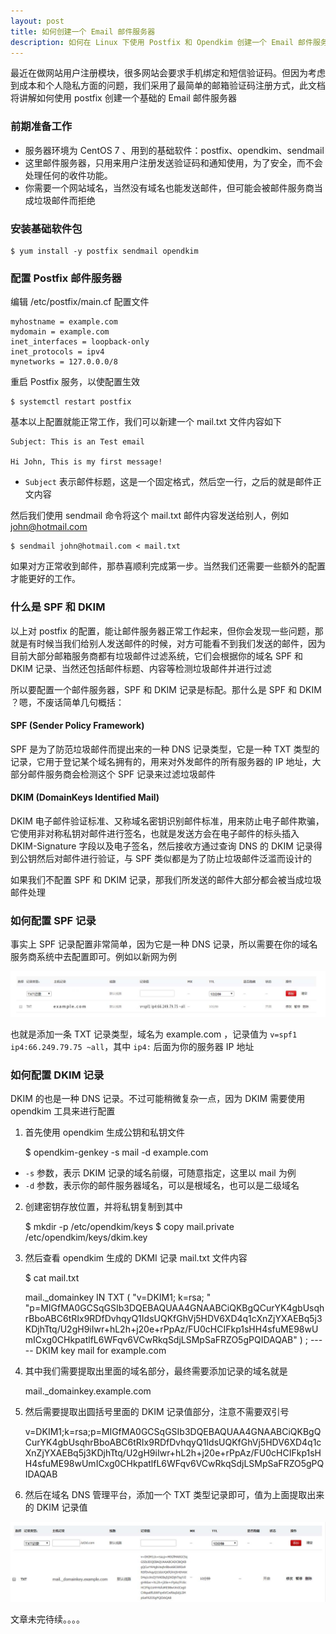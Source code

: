 ```yaml
---
layout: post
title: 如何创建一个 Email 邮件服务器
description: 如何在 Linux 下使用 Postfix 和 Opendkim 创建一个 Email 邮件服务器
---
```


最近在做网站用户注册模块，很多网站会要求手机绑定和短信验证码。但因为考虑到成本和个人隐私方面的问题，我们采用了最简单的邮箱验证码注册方式，此文档将讲解如何使用 postfix 创建一个基础的 Email 邮件服务器


### 前期准备工作

- 服务器环境为 CentOS 7 、用到的基础软件：postfix、opendkim、sendmail   
- 这里邮件服务器，只用来用户注册发送验证码和通知使用，为了安全，而不会处理任何的收件功能。
- 你需要一个网站域名，当然没有域名也能发送邮件，但可能会被邮件服务商当成垃圾邮件而拒绝

### 安装基础软件包

    $ yum install -y postfix sendmail opendkim

### 配置 Postfix 邮件服务器

编辑 /etc/postfix/main.cf 配置文件

    myhostname = example.com
    mydomain = example.com
    inet_interfaces = loopback-only
    inet_protocols = ipv4
    mynetworks = 127.0.0.0/8

重启 Postfix 服务，以使配置生效

    $ systemctl restart postfix

基本以上配置就能正常工作，我们可以新建一个 mail.txt 文件内容如下

    Subject: This is an Test email
    
    Hi John, This is my first message!

- `Subject` 表示邮件标题，这是一个固定格式，然后空一行，之后的就是邮件正文内容

然后我们使用 sendmail 命令将这个 mail.txt 邮件内容发送给别人，例如 john@hotmail.com


    $ sendmail john@hotmail.com < mail.txt

如果对方正常收到邮件，那恭喜顺利完成第一步。当然我们还需要一些额外的配置才能更好的工作。

### 什么是 SPF 和 DKIM

以上对 postfix 的配置，能让邮件服务器正常工作起来，但你会发现一些问题，那就是有时候当我们给别人发送邮件的时候，对方可能看不到我们发送的邮件，因为目前大部分邮箱服务商都有垃圾邮件过滤系统，它们会根据你的域名 SPF 和 DKIM 记录、当然还包括邮件标题、内容等检测垃圾邮件并进行过滤

所以要配置一个邮件服务器，SPF 和 DKIM 记录是标配。那什么是 SPF 和 DKIM ？嗯，不废话简单几句概括：

#### SPF (Sender Policy Framework)

SPF 是为了防范垃圾邮件而提出来的一种 DNS 记录类型，它是一种 TXT 类型的记录，它用于登记某个域名拥有的，用来对外发邮件的所有服务器的 IP 地址，大部分邮件服务商会检测这个 SPF 记录来过滤垃圾邮件

#### DKIM (DomainKeys Identified Mail)

DKIM 电子邮件验证标准、又称域名密钥识别邮件标准，用来防止电子邮件欺骗，它使用非对称私钥对邮件进行签名，也就是发送方会在电子邮件的标头插入 DKIM-Signature 字段以及电子签名，然后接收方通过查询 DNS 的 DKIM 记录得到公钥然后对邮件进行验证，与 SPF 类似都是为了防止垃圾邮件泛滥而设计的

如果我们不配置 SPF 和 DKIM 记录，那我们所发送的邮件大部分都会被当成垃圾邮件处理

### 如何配置 SPF 记录

事实上 SPF 记录配置非常简单，因为它是一种 DNS 记录，所以需要在你的域名服务商系统中去配置即可。例如以新网为例

![spf.jpg](/assets/img/spf.jpg)

也就是添加一条 TXT 记录类型，域名为 example.com ，记录值为 `v=spf1 ip4:66.249.79.75 ~all`，其中 `ip4:` 后面为你的服务器 IP 地址

### 如何配置 DKIM 记录

DKIM 的也是一种 DNS 记录。不过可能稍微复杂一点，因为 DKIM 需要使用 opendkim 工具来进行配置

1) 首先使用 opendkim 生成公钥和私钥文件

    $ opendkim-genkey -s mail -d example.com

- `-s` 参数，表示 DKIM 记录的域名前缀，可随意指定，这里以 mail 为例
- `-d` 参数，表示你的邮件服务器域名，可以是根域名，也可以是二级域名

2) 创建密钥存放位置，并将私钥复制到其中

    $ mkdir -p /etc/opendkim/keys
    $ copy mail.private /etc/opendkim/keys/dkim.key

3) 然后查看 opendkim 生成的 DKMI 记录 mail.txt 文件内容

    $ cat mail.txt
    
    mail._domainkey IN      TXT     ( "v=DKIM1; k=rsa; "
          "p=MIGfMA0GCSqGSIb3DQEBAQUAA4GNAABCiQKBgQCurYK4gbUsqhrBboABC6tRIx9RDfDvhqyQ1IdsUQKfGhVj5HDV6XD4q1cXnZjYXAEBq5j3KDjhTtq/U2gH9iIwr+hL2h+j20e+rPpAz/FU0cHCIFkp1sHH4sfuME98wUmICxg0CHkpatlfL6WFqv6VCwRkqSdjLSMpSaFRZO5gPQIDAQAB" )  ; ----- DKIM key mail for example.com

4) 其中我们需要提取出里面的域名部分，最终需要添加记录的域名就是

    mail._domainkey.example.com

5) 然后需要提取出圆括号里面的 DKIM 记录值部分，注意不需要双引号

    v=DKIM1;k=rsa;p=MIGfMA0GCSqGSIb3DQEBAQUAA4GNAABCiQKBgQCurYK4gbUsqhrBboABC6tRIx9RDfDvhqyQ1IdsUQKfGhVj5HDV6XD4q1cXnZjYXAEBq5j3KDjhTtq/U2gH9iIwr+hL2h+j20e+rPpAz/FU0cHCIFkp1sHH4sfuME98wUmICxg0CHkpatlfL6WFqv6VCwRkqSdjLSMpSaFRZO5gPQIDAQAB

6) 然后在域名 DNS 管理平台，添加一个 TXT 类型记录即可，值为上面提取出来的 DKIM 记录值

![dkim.jpg](/assets/img/dkim.jpg)


文章未完待续。。。。

